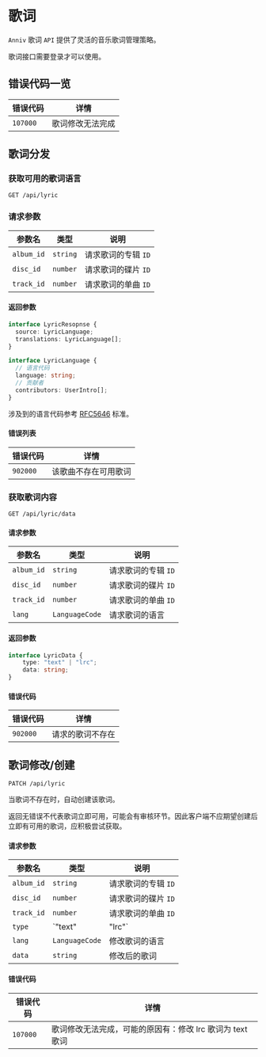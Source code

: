 # 歌词

`Anniv` 歌词 `API` 提供了灵活的音乐歌词管理策略。

歌词接口需要登录才可以使用。

## 错误代码一览

| 错误代码 | 详情             |
| -------- | ---------------- |
| `107000` | 歌词修改无法完成 |

## 歌词分发

### 获取可用的歌词语言

`GET /api/lyric`

### 请求参数

| 参数名     | 类型     | 说明                |
| ---------- | -------- | ------------------- |
| `album_id` | `string` | 请求歌词的专辑 `ID` |
| `disc_id`  | `number` | 请求歌词的碟片 `ID` |
| `track_id` | `number` | 请求歌词的单曲 `ID` |

#### 返回参数

```typescript
interface LyricResopnse {
  source: LyricLanguage;
  translations: LyricLanguage[];
}

interface LyricLanguage {
  // 语言代码
  language: string;
  // 贡献者
  contributors: UserIntro[];
}
```

涉及到的语言代码参考 [RFC5646][rfc5646] 标准。

[rfc5646]: https://datatracker.ietf.org/doc/html/rfc5646

#### 错误列表

| 错误代码 | 详情                 |
| -------- | -------------------- |
| `902000` | 该歌曲不存在可用歌词 |

### 获取歌词内容

`GET /api/lyric/data`

#### 请求参数

| 参数名     | 类型           | 说明                |
| ---------- | -------------- | ------------------- |
| `album_id` | `string`       | 请求歌词的专辑 `ID` |
| `disc_id`  | `number`       | 请求歌词的碟片 `ID` |
| `track_id` | `number`       | 请求歌词的单曲 `ID` |
| `lang`     | `LanguageCode` | 请求歌词的语言      |

#### 返回参数

```typescript
interface LyricData {
    type: "text" | "lrc";
    data: string;
}
```

#### 错误代码

| 错误代码 | 详情             |
| -------- | ---------------- |
| `902000` | 请求的歌词不存在 |

## 歌词修改/创建

`PATCH /api/lyric`

当歌词不存在时，自动创建该歌词。

返回无错误不代表歌词立即可用，可能会有审核环节。因此客户端不应期望创建后立即有可用的歌词，应积极尝试获取。

#### 请求参数

| 参数名     | 类型             | 说明                |
| ---------- | ---------------- | ------------------- |
| `album_id` | `string`         | 请求歌词的专辑 `ID` |
| `disc_id`  | `number`         | 请求歌词的碟片 `ID` |
| `track_id` | `number`         | 请求歌词的单曲 `ID` |
| `type`     | `"text" | "lrc"` | 修改后歌词的类型    |
| `lang`     | `LanguageCode`   | 修改歌词的语言      |
| `data`     | `string`         | 修改后的歌词        |

#### 错误代码

| 错误代码 | 详情                                                      |
| -------- | --------------------------------------------------------- |
| `107000` | 歌词修改无法完成，可能的原因有：修改 lrc 歌词为 text 歌词 |
